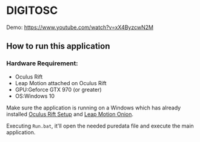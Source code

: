 # DIGITOSC

Demo: https://www.youtube.com/watch?v=xX4ByzcwN2M

## How to run this application
### Hardware Requirement:
- Oculus Rift
- Leap Motion attached on Oculus Rift
- GPU:Geforce GTX 970 (or greater)
- OS:Windows 10

Make sure the application is running on a Windows which has already installed [Oculus Rift Setup](https://www3.oculus.com/en-us/setup/) and [Leap Motion Onion](https://www.leapmotion.com/setup).

Executing `Run.bat`, it'll open the needed puredata file and execute the main application.
